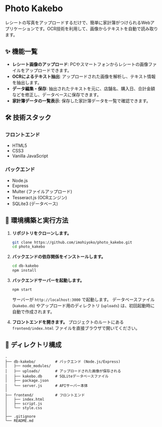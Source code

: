 # Photo Kakebo

レシートの写真をアップロードするだけで、簡単に家計簿がつけられるWebアプリケーションです。OCR技術を利用して、画像からテキストを自動で読み取ります。

## ✨ 機能一覧

-   **レシート画像のアップロード**: PCやスマートフォンからレシートの画像ファイルをアップロードできます。
-   **OCRによるテキスト抽出**: アップロードされた画像を解析し、テキスト情報を抽出します。
-   **データ編集・保存**: 抽出されたテキストを元に、店舗名、購入日、合計金額などを修正し、データベースに保存できます。
-   **家計簿データの一覧表示**: 保存した家計簿データを一覧で確認できます。

## 🛠️ 技術スタック

### フロントエンド
-   HTML5
-   CSS3
-   Vanilla JavaScript

### バックエンド
-   Node.js
-   Express
-   Multer (ファイルアップロード)
-   Tesseract.js (OCRエンジン)
-   SQLite3 (データベース)

## 🚀 環境構築と実行方法

1.  **リポジトリをクローンします。**
    ```bash
    git clone https://github.com/imohiyoko/photo_kakebo.git
    cd photo_kakebo
    ```

2.  **バックエンドの依存関係をインストールします。**
    ```bash
    cd db-kakebo
    npm install
    ```

3.  **バックエンドサーバーを起動します。**
    ```bash
    npm start
    ```
    サーバーが `http://localhost:3000` で起動します。
    データベースファイル (`kakebo.db`) やアップロード用のディレクトリ (`uploads`) は、初回起動時に自動で作成されます。

4.  **フロントエンドを開きます。**
    プロジェクトのルートにある `frontend/index.html` ファイルを直接ブラウザで開いてください。

## 📁 ディレクトリ構成

```
.
├── db-kakebo/         # バックエンド (Node.js/Express)
│   ├── node_modules/
│   ├── uploads/       # アップロードされた画像が保存される
│   ├── kakebo.db      # SQLiteデータベースファイル
│   ├── package.json
│   └── server.js      # APIサーバー本体
│
├── frontend/          # フロントエンド
│   ├── index.html
│   ├── script.js
│   └── style.css
│
├── .gitignore
└── README.md
```
